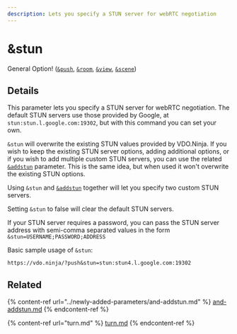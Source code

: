 ```yaml
---
description: Lets you specify a STUN server for webRTC negotiation
---
```


# \&stun

General Option! ([`&push`](../source-settings/push.md), [`&room`](room.md), [`&view`](../advanced-settings/view-parameters/view.md), [`&scene`](../advanced-settings/view-parameters/scene.md))

## Details

This parameter lets you specify a STUN server for webRTC negotiation. The default STUN servers use those provided by Google, at `stun:stun.l.google.com:19302`, but with this command you can set your own.

`&stun` will overwrite the existing STUN values provided by VDO.Ninja. If you wish to keep the existing STUN server options, adding additional options, or if you wish to add multiple custom STUN servers, you can use the related [`&addstun`](../newly-added-parameters/and-addstun.md) parameter. This is the same idea, but when used it won't overwrite the existing STUN options.

Using `&stun` and [`&addstun`](../newly-added-parameters/and-addstun.md) together will let you specify two custom STUN servers.

Setting `&stun` to false will clear the default STUN servers.

If your STUN server requires a password, you can pass the STUN server address with semi-comma separated values in the form `&stun=USERNAME;PASSWORD;ADDRESS`

Basic sample usage of `&stun`:

`https://vdo.ninja/?push&stun=stun:stun4.l.google.com:19302`&#x20;

## Related

{% content-ref url="../newly-added-parameters/and-addstun.md" %}
[and-addstun.md](../newly-added-parameters/and-addstun.md)
{% endcontent-ref %}

{% content-ref url="turn.md" %}
[turn.md](turn.md)
{% endcontent-ref %}
